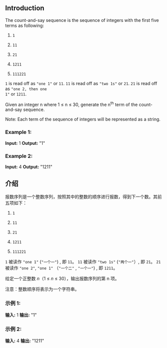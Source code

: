 ## Introduction
The count-and-say sequence is the sequence of integers with the first five terms as following:

1.     1
2.     11
3.     21
4.     1211
5.     111221
<code>1</code> is read off as <code>"one 1"</code> or <code>11</code>.
<code>11</code> is read off as <code>"two 1s"</code> or <code>21</code>.
<code>21</code> is read off as <code>"one 2, then one 1"</code> or <code>1211</code>.

Given an integer n where 1 ≤ n ≤ 30, generate the n<sup>th</sup> term of the count-and-say sequence.

Note: Each term of the sequence of integers will be represented as a string.


### Example 1:

__Input:__ 1
__Output:__ "1"
### Example 2:

__Input:__ 4
__Output:__ "1211"

## 介绍
报数序列是一个整数序列，按照其中的整数的顺序进行报数，得到下一个数。其前五项如下：

1.     1
2.     11
3.     21
4.     1211
5.     111221
<code>1</code> 被读作  <code>"one 1"</code>  (<code>"一个一"</code>) , 即 <code>11</code>。
<code>11</code> 被读作 <code>"two 1s"</code> (<code>"两个一"</code>）, 即 <code>21</code>。
<code>21</code> 被读作 <code>"one 2"</code>,  <code>"one 1"</code> （<code>"一个二"</code> ,  <code>"一个一"</code>) , 即 <code>1211</code>。

给定一个正整数 *n*（1 ≤ *n* ≤ 30），输出报数序列的第 n 项。

注意：整数顺序将表示为一个字符串。


### 示例 1:

__输入:__ 1
__输出:__ "1"
### 示例 2:

__输入:__ 4
__输出:__ "1211"